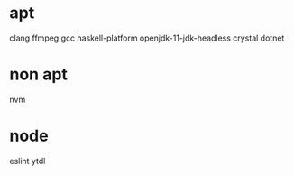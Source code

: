 # apt
clang
ffmpeg
gcc
haskell-platform
openjdk-11-jdk-headless
crystal
dotnet

# non apt
nvm

# node
eslint
ytdl
